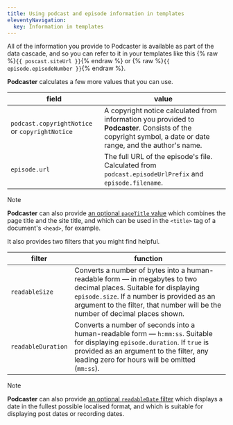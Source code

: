 ```yaml
---
title: Using podcast and episode information in templates
eleventyNavigation:
  key: Information in templates
---
```

All of the information you provide to Podcaster is available as part of the data cascade, and so you can refer to it in your templates like this {% raw %}`{{ poscast.siteUrl }}`{% endraw %} or {% raw %}`{{ episode.episodeNumber }}`{% endraw %}.

**Podcaster** calculates a few more values that you can use.

| field | value |
| ----- | ----- |
| `podcast.copyrightNotice` or `copyrightNotice` | A copyright notice calculated from information you provided to **Podcaster**. Consists of the copyright symbol, a date or date range, and the author's name. |
| `episode.url` | The full URL of the episode's file. Calculated from `podcast.episodeUrlPrefix` and `episode.filename`. |

>[!NOTE]
> **Podcaster** can also provide [an optional `pageTitle` value][pageTitle] which combines the page title and the site title, and which can be used in the `<title>` tag of a document's `<head>`, for example.

[pageTitle]: /docs/optional-features/#pagetitle-attribute

It also provides two filters that you might find helpful.

| filter | function |
| ----- | ----- |
| `readableSize` | Converts a number of bytes into a human-readable form — in megabytes to two decimal places. Suitable for displaying `episode.size`. If a number is provided as an argument to the filter, that number will be the number of decimal places shown. |
| `readableDuration` | Converts a number of seconds into a human-readable form — `h:mm:ss`. Suitable for displaying `episode.duration`. If `true` is provided as an argument to the filter, any leading zero for hours will be omitted (`mm:ss`). |

>[!NOTE]
> **Podcaster** can also provide [an optional `readableDate` filter][readableDate] which displays a date in the fullest possible localised format, and which is suitable for displaying post dates or recording dates.

[readableDate]: /docs/optional-features/#readabledate-filter
